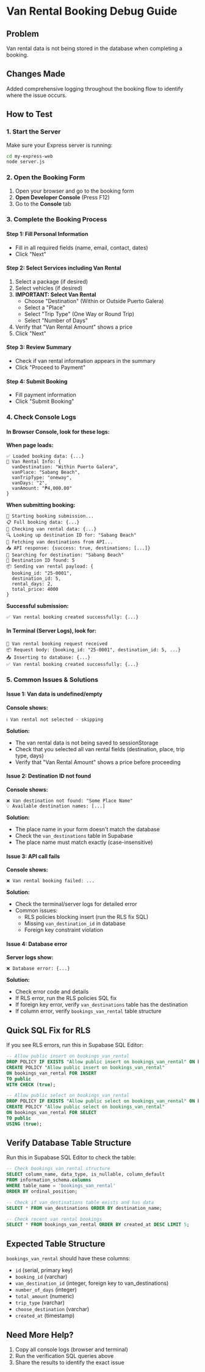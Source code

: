 # Van Rental Booking Debug Guide

## Problem
Van rental data is not being stored in the database when completing a booking.

## Changes Made
Added comprehensive logging throughout the booking flow to identify where the issue occurs.

## How to Test

### 1. Start the Server
Make sure your Express server is running:
```bash
cd my-express-web
node server.js
```

### 2. Open the Booking Form
1. Open your browser and go to the booking form
2. **Open Developer Console** (Press F12)
3. Go to the **Console** tab

### 3. Complete the Booking Process

#### Step 1: Fill Personal Information
- Fill in all required fields (name, email, contact, dates)
- Click "Next"

#### Step 2: Select Services including Van Rental
1. Select a package (if desired)
2. Select vehicles (if desired)
3. **IMPORTANT: Select Van Rental**
   - Choose "Destination" (Within or Outside Puerto Galera)
   - Select a "Place"
   - Select "Trip Type" (One Way or Round Trip)
   - Select "Number of Days"
4. Verify that "Van Rental Amount" shows a price
5. Click "Next"

#### Step 3: Review Summary
- Check if van rental information appears in the summary
- Click "Proceed to Payment"

#### Step 4: Submit Booking
- Fill payment information
- Click "Submit Booking"

### 4. Check Console Logs

#### In Browser Console, look for these logs:

**When page loads:**
```
✅ Loaded booking data: {...}
🚐 Van Rental Info: {
  vanDestination: "Within Puerto Galera",
  vanPlace: "Sabang Beach",
  vanTripType: "oneway",
  vanDays: "2",
  vanAmount: "₱4,000.00"
}
```

**When submitting booking:**
```
🎯 Starting booking submission...
📋 Full booking data: {...}
🚐 Checking van rental data: {...}
🔍 Looking up destination ID for: "Sabang Beach"
📡 Fetching van destinations from API...
📥 API response: {success: true, destinations: [...]}
🔎 Searching for destination: "Sabang Beach"
📍 Destination ID found: 5
📦 Sending van rental payload: {
  booking_id: "25-0001",
  destination_id: 5,
  rental_days: 2,
  total_price: 4000
}
```

**Successful submission:**
```
✅ Van rental booking created successfully: {...}
```

#### In Terminal (Server Logs), look for:

```
📝 Van rental booking request received
📦 Request body: {booking_id: "25-0001", destination_id: 5, ...}
📤 Inserting to database: {...}
✅ Van rental booking created successfully: {...}
```

### 5. Common Issues & Solutions

#### Issue 1: Van data is undefined/empty
**Console shows:**
```
ℹ️ Van rental not selected - skipping
```

**Solution:**
- The van rental data is not being saved to sessionStorage
- Check that you selected all van rental fields (destination, place, trip type, days)
- Verify that "Van Rental Amount" shows a price before proceeding

#### Issue 2: Destination ID not found
**Console shows:**
```
❌ Van destination not found: "Some Place Name"
💡 Available destination names: [...]
```

**Solution:**
- The place name in your form doesn't match the database
- Check the `van_destinations` table in Supabase
- The place name must match exactly (case-insensitive)

#### Issue 3: API call fails
**Console shows:**
```
❌ Van rental booking failed: ...
```

**Solution:**
- Check the terminal/server logs for detailed error
- Common issues:
  - RLS policies blocking insert (run the RLS fix SQL)
  - Missing `van_destination_id` in database
  - Foreign key constraint violation

#### Issue 4: Database error
**Server logs show:**
```
❌ Database error: {...}
```

**Solution:**
- Check error code and details
- If RLS error, run the RLS policies SQL fix
- If foreign key error, verify `van_destinations` table has the destination
- If column error, verify `bookings_van_rental` table structure

## Quick SQL Fix for RLS

If you see RLS errors, run this in Supabase SQL Editor:

```sql
-- Allow public insert on bookings_van_rental
DROP POLICY IF EXISTS "Allow public insert on bookings_van_rental" ON bookings_van_rental;
CREATE POLICY "Allow public insert on bookings_van_rental"
ON bookings_van_rental FOR INSERT
TO public
WITH CHECK (true);

-- Allow public select on bookings_van_rental
DROP POLICY IF EXISTS "Allow public select on bookings_van_rental" ON bookings_van_rental;
CREATE POLICY "Allow public select on bookings_van_rental"
ON bookings_van_rental FOR SELECT
TO public
USING (true);
```

## Verify Database Table Structure

Run this in Supabase SQL Editor to check the table:

```sql
-- Check bookings_van_rental structure
SELECT column_name, data_type, is_nullable, column_default
FROM information_schema.columns 
WHERE table_name = 'bookings_van_rental' 
ORDER BY ordinal_position;

-- Check if van_destinations table exists and has data
SELECT * FROM van_destinations ORDER BY destination_name;

-- Check recent van rental bookings
SELECT * FROM bookings_van_rental ORDER BY created_at DESC LIMIT 5;
```

## Expected Table Structure

`bookings_van_rental` should have these columns:
- `id` (serial, primary key)
- `booking_id` (varchar)
- `van_destination_id` (integer, foreign key to van_destinations)
- `number_of_days` (integer)
- `total_amount` (numeric)
- `trip_type` (varchar)
- `choose_destination` (varchar)
- `created_at` (timestamp)

## Need More Help?

1. Copy all console logs (browser and terminal)
2. Run the verification SQL queries above
3. Share the results to identify the exact issue
